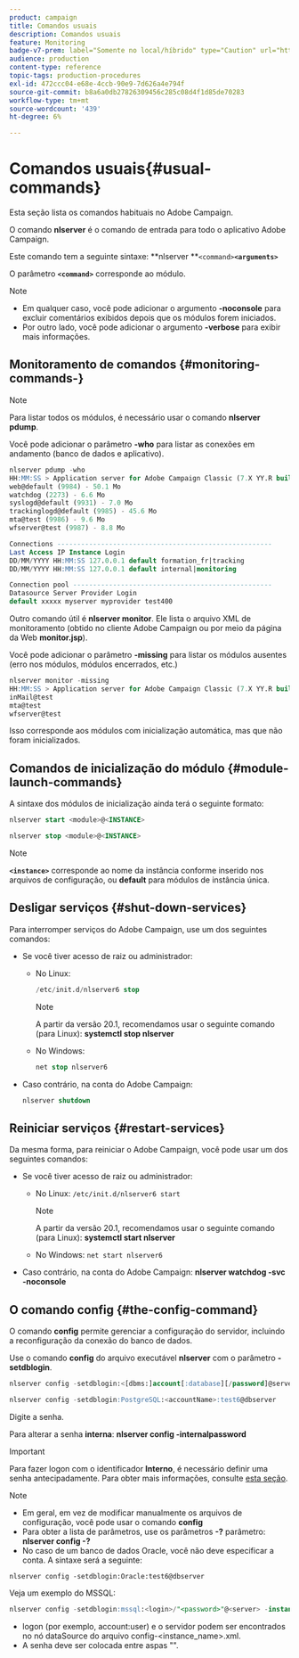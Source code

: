 ```yaml
---
product: campaign
title: Comandos usuais
description: Comandos usuais
feature: Monitoring
badge-v7-prem: label="Somente no local/híbrido" type="Caution" url="https://experienceleague.adobe.com/docs/campaign-classic/using/installing-campaign-classic/architecture-and-hosting-models/hosting-models-lp/hosting-models.html?lang=pt-BR" tooltip="Aplica-se somente a implantações locais e híbridas"
audience: production
content-type: reference
topic-tags: production-procedures
exl-id: 472ccc04-e68e-4ccb-90e9-7d626a4e794f
source-git-commit: b8a6a0db27826309456c285c08d4f1d85de70283
workflow-type: tm+mt
source-wordcount: '439'
ht-degree: 6%

---
```


# Comandos usuais{#usual-commands}



Esta seção lista os comandos habituais no Adobe Campaign.

O comando **nlserver** é o comando de entrada para todo o aplicativo Adobe Campaign.

Este comando tem a seguinte sintaxe: **nlserver **`<command>`****`<arguments>`****

O parâmetro **`<command>`** corresponde ao módulo.

>[!NOTE]
>
>* Em qualquer caso, você pode adicionar o argumento **-noconsole** para excluir comentários exibidos depois que os módulos forem iniciados.
>* Por outro lado, você pode adicionar o argumento **-verbose** para exibir mais informações.
>

## Monitoramento de comandos {#monitoring-commands-}

>[!NOTE]
>
>Para listar todos os módulos, é necessário usar o comando **nlserver pdump**.

Você pode adicionar o parâmetro **-who** para listar as conexões em andamento (banco de dados e aplicativo).

```sql
nlserver pdump -who
HH:MM:SS > Application server for Adobe Campaign Classic (7.X YY.R build XXX@SHA1) of DD/MM/YYYY
web@default (9984) - 50.1 Mo
watchdog (2273) - 6.6 Mo
syslogd@default (9931) - 7.0 Mo
trackinglogd@default (9985) - 45.6 Mo
mta@test (9986) - 9.6 Mo
wfserver@test (9987) - 8.8 Mo

Connections ------------------------------------------------------
Last Access IP Instance Login 
DD/MM/YYYY HH:MM:SS 127.0.0.1 default formation_fr|tracking
DD/MM/YYYY HH:MM:SS 127.0.0.1 default internal|monitoring

Connection pool --------------------------------------------------
Datasource Server Provider Login 
default xxxxx myserver myprovider test400
```

Outro comando útil é **nlserver monitor**. Ele lista o arquivo XML de monitoramento (obtido no cliente Adobe Campaign ou por meio da página da Web **monitor.jsp**).

Você pode adicionar o parâmetro **-missing** para listar os módulos ausentes (erro nos módulos, módulos encerrados, etc.)

```sql
nlserver monitor -missing
HH:MM:SS > Application server for Adobe Campaign Classic (7.X YY.R build XXX@SHA1) of DD/MM/YYYY
inMail@test
mta@test
wfserver@test
```

Isso corresponde aos módulos com inicialização automática, mas que não foram inicializados.

## Comandos de inicialização do módulo {#module-launch-commands}

A sintaxe dos módulos de inicialização ainda terá o seguinte formato:

```sql
nlserver start <module>@<INSTANCE>
```

```sql
nlserver stop <module>@<INSTANCE>
```

>[!NOTE]
>
>**`<instance>`** corresponde ao nome da instância conforme inserido nos arquivos de configuração, ou **default** para módulos de instância única.

## Desligar serviços {#shut-down-services}

Para interromper serviços do Adobe Campaign, use um dos seguintes comandos:

* Se você tiver acesso de raiz ou administrador:

   * No Linux:

     ```sql
     /etc/init.d/nlserver6 stop
     ```

     >[!NOTE]
     >
     >A partir da versão 20.1, recomendamos usar o seguinte comando (para Linux): **systemctl stop nlserver**

   * No Windows:

     ```sql
     net stop nlserver6
     ```

* Caso contrário, na conta do Adobe Campaign:

  ```sql
  nlserver shutdown 
  ```

## Reiniciar serviços {#restart-services}

Da mesma forma, para reiniciar o Adobe Campaign, você pode usar um dos seguintes comandos:

* Se você tiver acesso de raiz ou administrador:

   * No Linux: `/etc/init.d/nlserver6 start`

     >[!NOTE]
     >
     >A partir da versão 20.1, recomendamos usar o seguinte comando (para Linux): **systemctl start nlserver**

   * No Windows: `net start nlserver6`

* Caso contrário, na conta do Adobe Campaign: **nlserver watchdog -svc -noconsole**

## O comando config {#the-config-command}

O comando **config** permite gerenciar a configuração do servidor, incluindo a reconfiguração da conexão do banco de dados.

Use o comando **config** do arquivo executável **nlserver** com o parâmetro **-setdblogin**.

```sql
nlserver config -setdblogin:<[dbms:]account[:database][/password]@server>
```

```sql
nlserver config -setdblogin:PostgreSQL:<accountName>:test6@dbserver
```

Digite a senha.

Para alterar a senha **interna**: **nlserver config -internalpassword**

>[!IMPORTANT]
>
>Para fazer logon com o identificador **Interno**, é necessário definir uma senha antecipadamente. Para obter mais informações, consulte [esta seção](../../installation/using/configuring-campaign-server.md#internal-identifier).

>[!NOTE]
>
>* Em geral, em vez de modificar manualmente os arquivos de configuração, você pode usar o comando **config**
>* Para obter a lista de parâmetros, use os parâmetros **-?** parâmetro: **nlserver config -?**
>* No caso de um banco de dados Oracle, você não deve especificar a conta. A sintaxe será a seguinte:
>
>  `nlserver config -setdblogin:Oracle:test6@dbserver`
>

Veja um exemplo do MSSQL:

```sql
nlserver config -setdblogin:mssql:<login>/"<password>"@<server> -instance:<instance_name> 
```

* logon (por exemplo, account:user) e o servidor podem ser encontrados no nó dataSource do arquivo config-&lt;instance_name>.xml.
* A senha deve ser colocada entre aspas &quot;&quot;.


